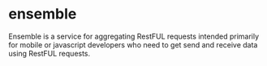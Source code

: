 ensemble
========

Ensemble is a service for aggregating RestFUL requests intended primarily for mobile or javascript developers who need to get send and receive data using RestFUL requests.
